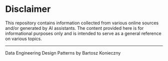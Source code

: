 # Disclaimer
This repository contains information collected from various online sources and/or generated by AI assistants. The content provided here is for informational purposes only and is intended to serve as a general reference on various topics.

---

Data Engineering Design Patterns by Bartosz Konieczny
